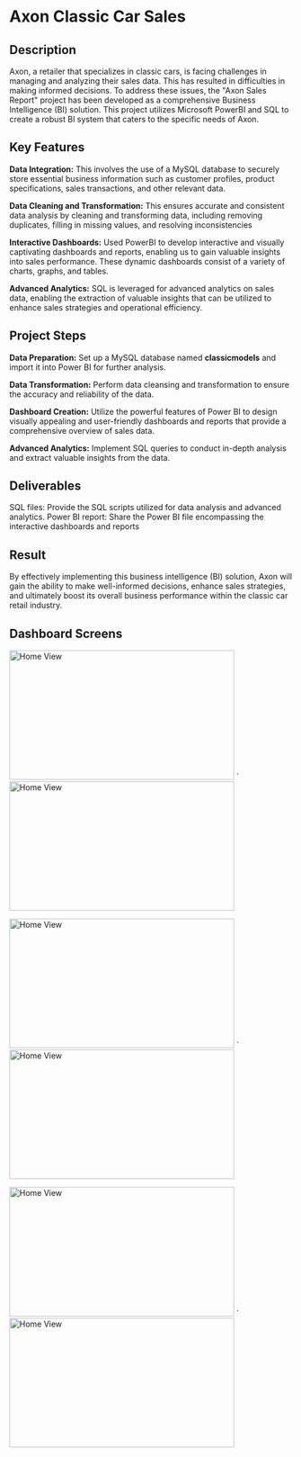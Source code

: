 # Axon Classic Car Sales

## Description
Axon, a retailer that specializes in classic cars, is facing challenges in managing and analyzing their sales data. This has resulted in difficulties in making informed decisions. To address these issues, the "Axon Sales Report" project has been developed as a comprehensive Business Intelligence (BI) solution. This project utilizes Microsoft PowerBI and SQL to create a robust BI system that caters to the specific needs of Axon.

## Key Features
<b>Data Integration:</b> This involves the use of a MySQL database to securely store essential business information such as customer profiles, product specifications, sales transactions, and other relevant data.

<b>Data Cleaning and Transformation:</b> This ensures accurate and consistent data analysis by cleaning and transforming data, including removing duplicates, filling in missing values, and resolving inconsistencies

<b>Interactive Dashboards:</b> Used PowerBI to develop interactive and visually captivating dashboards and reports, enabling us to gain valuable insights into sales performance. These dynamic dashboards consist of a variety of charts, graphs, and tables.
    
<b>Advanced Analytics:</b> SQL is leveraged for advanced analytics on sales data, enabling the extraction of valuable insights that can be utilized to enhance sales strategies and operational efficiency.
    
## Project Steps
<b>Data Preparation:</b> Set up a MySQL database named <b>classicmodels</b> and import it into Power BI for further analysis.

<b>Data Transformation:</b> Perform data cleansing and transformation to ensure the accuracy and reliability of the data.

<b>Dashboard Creation:</b> Utilize the powerful features of Power BI to design visually appealing and user-friendly dashboards and reports that provide a comprehensive overview of sales data.

<b>Advanced Analytics:</b> Implement SQL queries to conduct in-depth analysis and extract valuable insights from the data.

## Deliverables
SQL files: Provide the SQL scripts utilized for data analysis and advanced analytics.
Power BI report: Share the Power BI file encompassing the interactive dashboards and reports

## Result
By effectively implementing this business intelligence (BI) solution, Axon will gain the ability to make well-informed decisions, enhance sales strategies, and ultimately boost its overall business performance within the classic car retail industry.

## Dashboard Screens

<img src="https://github.com/venkataprasad-munigala/Projects/blob/main/Capstone-retail_car_sales(SQL_PBI)/images%3Aicons/Home_View.png" alt="Home View" width="400" height="230"/> `
<img src="https://github.com/venkataprasad-munigala/Projects/blob/main/Capstone-retail_car_sales(SQL_PBI)/images%3Aicons/Sales_View.png" alt="Home View" width="400" height="230">

<img src="https://github.com/venkataprasad-munigala/Projects/blob/main/Capstone-retail_car_sales(SQL_PBI)/images%3Aicons/Orders_View.png" alt="Home View" width="400" height="230"> `
<img src="https://github.com/venkataprasad-munigala/Projects/blob/main/Capstone-retail_car_sales(SQL_PBI)/images%3Aicons/Products_View.png" alt="Home View" width="400" height="230">

<img src="https://github.com/venkataprasad-munigala/Projects/blob/main/Capstone-retail_car_sales(SQL_PBI)/images%3Aicons/Customer_View.png" alt="Home View" width="400" height="230"> `
<img src="https://github.com/venkataprasad-munigala/Projects/blob/main/Capstone-retail_car_sales(SQL_PBI)/images%3Aicons/Employee_View.png" alt="Home View" width="400" height="230">
